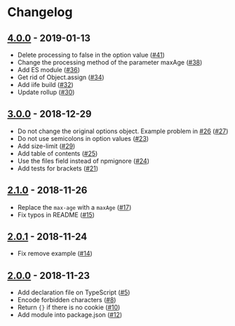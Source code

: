 # Changelog

## [4.0.0](https://github.com/alik0211/hardtack/compare/v3.0.0...v4.0.0) - 2019-01-13

- Delete processing to false in the option value ([#41](https://github.com/alik0211/hardtack/pull/41))
- Change the processing method of the parameter maxAge ([#38](https://github.com/alik0211/hardtack/pull/38))
- Add ES module ([#36](https://github.com/alik0211/hardtack/pull/36))
- Get rid of Object.assign ([#34](https://github.com/alik0211/hardtack/pull/34))
- Add iife build ([#32](https://github.com/alik0211/hardtack/pull/32))
- Update rollup ([#30](https://github.com/alik0211/hardtack/pull/30))

## [3.0.0](https://github.com/alik0211/hardtack/compare/v2.1.0...v3.0.0) - 2018-12-29

- Do not change the original options object. Example problem in [#26](https://github.com/alik0211/hardtack/issues/26) ([#27](https://github.com/alik0211/hardtack/pull/27))
- Do not use semicolons in option values ([#23](https://github.com/alik0211/hardtack/pull/23))
- Add size-limit ([#29](https://github.com/alik0211/hardtack/pull/29))
- Add table of contents ([#25](https://github.com/alik0211/hardtack/pull/25))
- Use the files field instead of npmignore ([#24](https://github.com/alik0211/hardtack/pull/24))
- Add tests for brackets ([#21](https://github.com/alik0211/hardtack/pull/21))

## [2.1.0](https://github.com/alik0211/hardtack/compare/v2.0.1...v2.1.0) - 2018-11-26

- Replace the `max-age` with a `maxAge` ([#17](https://github.com/alik0211/hardtack/pull/17))
- Fix typos in README ([#15](https://github.com/alik0211/hardtack/pull/15))

## [2.0.1](https://github.com/alik0211/hardtack/compare/v2.0.0...v2.0.1) - 2018-11-24

- Fix remove example ([#14](https://github.com/alik0211/hardtack/pull/14))

## [2.0.0](https://github.com/alik0211/hardtack/compare/v1.0.0...v2.0.0) - 2018-11-23

- Add declaration file on TypeScript ([#5](https://github.com/alik0211/hardtack/pull/5))
- Encode forbidden characters ([#8](https://github.com/alik0211/hardtack/pull/8))
- Return `{}` if there is no cookie ([#10](https://github.com/alik0211/hardtack/pull/10))
- Add module into package.json ([#12](https://github.com/alik0211/hardtack/pull/12))
